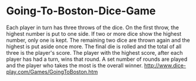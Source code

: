 # Going-To-Boston-Dice-Game
Each player in turn has three throws of the dice.  On the first throw, the highest number is put to one side.  If two or more dice show the highest number, only one is kept.  The remaining two dice are thrown again and the highest is put aside once more.  The final die is rolled and the total of all three is the player's score.  The player with the highest score, after each player has had a turn, wins that round.  A set number of rounds are played and the player who takes the most is the overall winner.
http://www.dice-play.com/Games/GoingToBoston.htm
